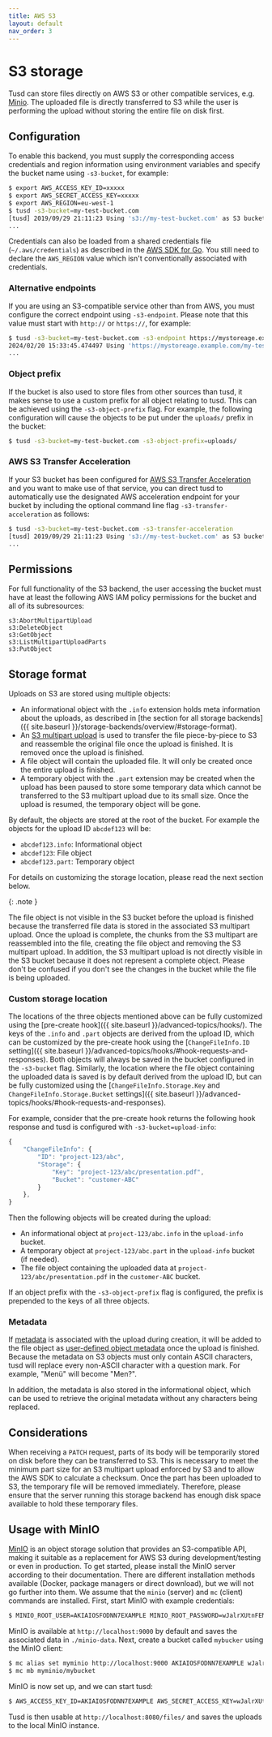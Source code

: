 ```yaml
---
title: AWS S3
layout: default
nav_order: 3
---
```


# S3 storage

Tusd can store files directly on AWS S3 or other compatible services, e.g. [Minio](https://min.io/). The uploaded file is directly transferred to S3 while the user is performing the upload without storing the entire file on disk first.

## Configuration

To enable this backend, you must supply the corresponding access credentials and region information using environment variables and specify the bucket name using `-s3-bucket`, for example:

```bash
$ export AWS_ACCESS_KEY_ID=xxxxx
$ export AWS_SECRET_ACCESS_KEY=xxxxx
$ export AWS_REGION=eu-west-1
$ tusd -s3-bucket=my-test-bucket.com
[tusd] 2019/09/29 21:11:23 Using 's3://my-test-bucket.com' as S3 bucket for storage.
...
```

Credentials can also be loaded from a shared credentials file (`~/.aws/credentials`) as described in the [AWS SDK for Go](https://aws.github.io/aws-sdk-go-v2/docs/configuring-sdk/#specifying-credentials). You still need to declare the `AWS_REGION` value which isn't conventionally associated with credentials.

### Alternative endpoints

If you are using an S3-compatible service other than from AWS, you must configure the correct endpoint using `-s3-endpoint`. Please note that this value must start with `http://` or `https://`, for example:

```bash
$ tusd -s3-bucket=my-test-bucket.com -s3-endpoint https://mystoreage.example.com
2024/02/20 15:33:45.474497 Using 'https://mystoreage.example.com/my-test-bucket.com' as S3 endpoint and bucket for storage.
...
```

### Object prefix

If the bucket is also used to store files from other sources than tusd, it makes sense to use a custom prefix for all object relating to tusd. This can be achieved using the `-s3-object-prefix` flag. For example, the following configuration will cause the objects to be put under the `uploads/` prefix in the bucket:

```bash
$ tusd -s3-bucket=my-test-bucket.com -s3-object-prefix=uploads/
```

### AWS S3 Transfer Acceleration

If your S3 bucket has been configured for [AWS S3 Transfer Acceleration](https://aws.amazon.com/s3/transfer-acceleration/) and you want to make use of that service, you can direct tusd to automatically use the designated AWS acceleration endpoint for your bucket by including the optional
command line flag `-s3-transfer-acceleration` as follows:

```bash
$ tusd -s3-bucket=my-test-bucket.com -s3-transfer-acceleration
[tusd] 2019/09/29 21:11:23 Using 's3://my-test-bucket.com' as S3 bucket for storage with AWS S3 Transfer Acceleration enabled.
...
```

## Permissions

For full functionality of the S3 backend, the user accessing the bucket must have at least the following AWS IAM policy permissions for the bucket and all of its subresources:

```
s3:AbortMultipartUpload
s3:DeleteObject
s3:GetObject
s3:ListMultipartUploadParts
s3:PutObject
```

## Storage format

Uploads on S3 are stored using multiple objects:

- An informational object with the `.info` extension holds meta information about the uploads, as described in [the section for all storage backends]({{ site.baseurl }}/storage-backends/overview/#storage-format).
- An [S3 multipart upload](https://docs.aws.amazon.com/AmazonS3/latest/userguide/mpuoverview.html) is used to transfer the file piece-by-piece to S3 and reassemble the original file once the upload is finished. It is removed once the upload is finished.
- A file object will contain the uploaded file. It will only be created once the entire upload is finished. 
- A temporary object with the `.part` extension may be created when the upload has been paused to store some temporary data which cannot be transferred to the S3 multipart upload due to its small size. Once the upload is resumed, the temporary object will be gone.

By default, the objects are stored at the root of the bucket. For example the objects for the upload ID `abcdef123` will be:

- `abcdef123.info`: Informational object
- `abcdef123`: File object
- `abcdef123.part`: Temporary object

For details on customizing the storage location, please read the next section below.

{: .note }

The file object is not visible in the S3 bucket before the upload is finished because the transferred file data is stored in the associated S3 multipart upload. Once the upload is complete, the chunks from the S3 multipart are reassembled into the file, creating the file object and removing the S3 multipart upload. In addition, the S3 multipart upload is not directly visible in the S3 bucket because it does not represent a complete object. Please don't be confused if you don't see the changes in the bucket while the file is being uploaded.

### Custom storage location

The locations of the three objects mentioned above can be fully customized using the [pre-create hook]({{ site.baseurl }}/advanced-topics/hooks/). The keys of the `.info` and `.part` objects are derived from the upload ID, which can be customized by the pre-create hook using the [`ChangeFileInfo.ID` setting]({{ site.baseurl }}/advanced-topics/hooks/#hook-requests-and-responses). Both objects will always be saved in the bucket configured in the `-s3-bucket` flag. Similarly, the location where the file object containing the uploaded data is saved is by default derived from the upload ID, but can be fully customized using the [`ChangeFileInfo.Storage.Key` and `ChangeFileInfo.Storage.Bucket` settings]({{ site.baseurl }}/advanced-topics/hooks/#hook-requests-and-responses).

For example, consider that the pre-create hook returns the following hook response and tusd is configured with `-s3-bucket=upload-info`:

```js
{
    "ChangeFileInfo": {
        "ID": "project-123/abc",
        "Storage": {
            "Key": "project-123/abc/presentation.pdf",
            "Bucket": "customer-ABC"
        }
    },
}
```

Then the following objects will be created during the upload:

- An informational object at `project-123/abc.info` in the `upload-info` bucket.
- A temporary object at `project-123/abc.part` in the `upload-info` bucket (if needed).
- The file object containing the uploaded data at `project-123/abc/presentation.pdf` in the `customer-ABC` bucket.

If an object prefix with the `-s3-object-prefix` flag is configured, the prefix is prepended to the keys of all three objects.

### Metadata

If [metadata](https://tus.io/protocols/resumable-upload#upload-metadata) is associated with the upload during creation, it will be added to the file object as [user-defined object metadata](https://docs.aws.amazon.com/AmazonS3/latest/userguide/UsingMetadata.html#UserMetadata) once the upload is finished. Because the metadata on S3 objects must only contain ASCII characters, tusd will replace every non-ASCII character with a question mark. For example, "Menü" will become "Men?".

In addition, the metadata is also stored in the informational object, which can be used to retrieve the original metadata without any characters being replaced.

## Considerations

When receiving a `PATCH` request, parts of its body will be temporarily stored on disk before they can be transferred to S3. This is necessary to meet the minimum part size for an S3 multipart upload enforced by S3 and to allow the AWS SDK to calculate a checksum. Once the part has been uploaded to S3, the temporary file will be removed immediately. Therefore, please ensure that the server running this storage backend has enough disk space available to hold these temporary files.

## Usage with MinIO

[MinIO](https://min.io/) is an object storage solution that provides an S3-compatible API, making it suitable as a replacement for AWS S3 during development/testing or even in production. To get started, please install the MinIO server according to their documentation. There are different installation methods available (Docker, package managers or direct download), but we will not go further into them. We assume that the `minio` (server) and `mc` (client) commands are installed. First, start MinIO with example credentials:

```sh
$ MINIO_ROOT_USER=AKIAIOSFODNN7EXAMPLE MINIO_ROOT_PASSWORD=wJalrXUtnFEMI/K7MDENG/bPxRfiCYEXAMPLEKEY minio server ./minio-data
```

MinIO is available at `http://localhost:9000` by default and saves the associated data in `./minio-data`. Next, create a bucket called `mybucker` using the MinIO client:

```sh
$ mc alias set myminio http://localhost:9000 AKIAIOSFODNN7EXAMPLE wJalrXUtnFEMI/K7MDENG/bPxRfiCYEXAMPLEKEY
$ mc mb myminio/mybucket
```

MinIO is now set up, and we can start tusd:

```sh
$ AWS_ACCESS_KEY_ID=AKIAIOSFODNN7EXAMPLE AWS_SECRET_ACCESS_KEY=wJalrXUtnFEMI/K7MDENG/bPxRfiCYEXAMPLEKEY tusd -s3-bucket mybucket -s3-endpoint http://localhost:9000
```

Tusd is then usable at `http://localhost:8080/files/` and saves the uploads to the local MinIO instance.
